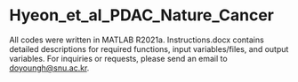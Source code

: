 # Hyeon_et_al_PDAC_Nature_Cancer
All codes were written in MATLAB R2021a.
Instructions.docx contains detailed descriptions for required functions, input variables/files, and output variables.
For inquiries or requests, please send an email to doyoungh@snu.ac.kr.
